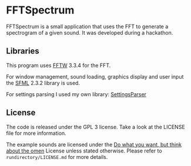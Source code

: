 FFTSpectrum
===========

FFTSpectrum is a small application that uses the FFT to generate a spectrogram of a given sound. It was developed during a hackathon.


Libraries
--------

This program uses [FFTW](http://www.fftw.org/) 3.3.4 for the FFT.

For window management, sound loading, graphics display and user input the [SFML](http://www.sfml-dev.org/) 2.3.2 library is used.

For settings parsing I used my own library: [SettingsParser](https://github.com/Foaly/SettingsParser)


License
-------

The code is released under the GPL 3 license. Take a look at the LICENSE file for more information.

The example sounds are licensed under the [Do what you want, but think about the omen](https://www.youtube.com/watch?v=b-_wE0mJU5Y) License unless stated otherwise. Please refer to `rundirectory/LICENSE.md` for more details.
